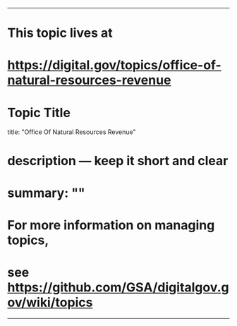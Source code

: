 
---
# This topic lives at
# https://digital.gov/topics/office-of-natural-resources-revenue

# Topic Title
title: "Office Of Natural Resources Revenue"

# description — keep it short and clear
# summary: ""


# For more information on managing topics,
# see https://github.com/GSA/digitalgov.gov/wiki/topics
---